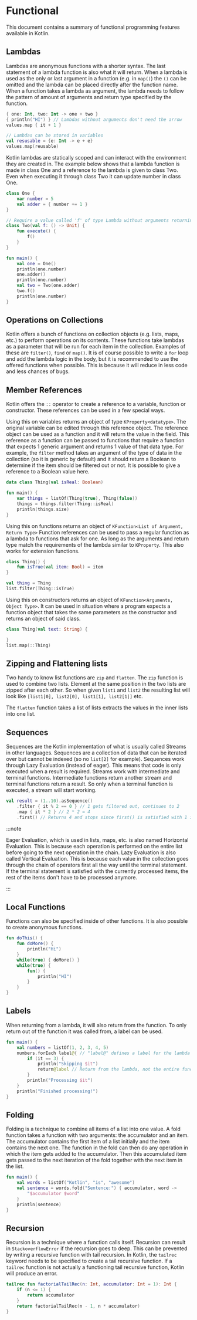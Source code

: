 # Functional
This document contains a summary of functional programming features available in Kotlin.

## Lambdas
Lambdas are anonymous functions with a shorter syntax. The last statement of a lambda function is also what it will return.
When a lambda is used as the only or last argument in a function (e.g. in `map()`) the `()` can be omitted and the lambda can be placed directly after the function name. When a function takes a lambda as argument, the lambda needs to follow the pattern of amount of arguments and return type specified by the function.
```kotlin
{ one: Int, two: Int -> one + two }
{ println("HI") } // Lambdas without arguments don't need the arrow
values.map { it + 1 }

// Lambdas can be stored in variables
val resusable = {e: Int -> e + e}
values.map(reusable)
```

Kotlin lambdas are statically scoped and can interact with the environment they are created in. The example below shows that a lambda function is made in class One and a reference to the lambda is given to class Two. Even when executing it through class Two it can update number in class One.
```kotlin
class One {
    var number = 5
    val adder = { number += 1 }
}

// Require a value called 'f' of type Lambda without arguments returning a unit
class Two(val f: () -> Unit) {
    fun execute() {
	    f()
    }
}

fun main() {
    val one = One()
    println(one.number)
    one.adder()
    println(one.number)
    val two = Two(one.adder)
    two.f()
    println(one.number)
}
```

## Operations on Collections
Kotlin offers a bunch of functions on collection objects (e.g. lists, maps, etc.) to perform operations on its contents. These functions take lambdas as a parameter that will be run for each item in the collection. Examples of these are `filter()`, `find` or `map()`. 
It is of course possible to write a `for` loop and add the lambda logic in the body, but it is recommended to use the offered functions when possible. This is because it will reduce in less code and less chances of bugs.

## Member References
Kotlin offers the `::` operator to create a reference to a variable, function or constructor.
These references can be used in a few special ways.

Using this on variables returns an object of type `KProperty<datatype>`. The original variable can be edited through this reference object.
The reference object can be used as a function and it will return the value in the field. This reference as a function can be passed to functions that require a function that expects 1 generic argument and returns 1 value of that data type. 
For example, the `filter` method takes an argument of the type of data in the collection (so it is generic by default) and it should return a Boolean to determine if the item should be filtered out or not. It is possible to give a reference to a Boolean value here.

```kotlin
data class Thing(val isReal: Boolean) 

fun main() {
	var things = listOf(Thing(true), Thing(false))
	things = things.filter(Thing::isReal)
    println(things.size)
}
```


Using this on functions returns an object of `KFunction<List of Argument, Return Type>`
Function references can be used to pass a regular function as a lambda to functions that ask for one. As long as the arguments and return type match the requirements of the lambda similar to `KProperty`. This also works for extension functions.
```kotlin
class Thing() {
	fun isTrue(val item: Bool) = item
}

val thing = Thing
list.filter(Thing::isTrue)
```

Using this on constructors returns an object of `KFunction<Arguments, Object Type>`.
It can be used in situation where a program expects a function object that takes the same parameters as the constructor and returns an object of said class.
```kotlin
class Thing(val text: String) {

}
list.map(::Thing)
```

## Zipping and Flattening lists
Two handy to know list functions are `zip` and `flatten`.
The `zip` function is used to combine two lists. Element at the same position in the two lists are zipped after each other. So when given `list1` and `list2` the resulting list will look like `[list1[0], list2[0], list1[1], list2[1]]` etc.

The `flatten` function takes a list of lists extracts the values in the inner lists into one list.

## Sequences
Sequences are the Kotlin implementation of what is usually called Streams in other languages. Sequences are a collection of data that can be iterated over but cannot be indexed (so no `list[2]` for example). Sequences work through Lazy Evaluation (instead of eager). This means that code is only executed when a result is required. Streams work with intermediate and terminal functions. Intermediate functions return another stream and terminal functions return a result. So only when a terminal function is executed, a stream will start working.

```kotlin
val result = (1..10).asSequence()
	.filter { it % 2 == 0 } // 1 gets filtered out, continues to 2
    .map { it * 2 } // 2 * 2 = 4
    .first() // Returns 4 and stops since first() is satisfied with 1 item
```

:::note

Eager Evaluation, which is used in lists, maps, etc. is also named Horizontal Evaluation. This is because each operation is performed on the entire list before going to the next operation in the chain. 
Lazy Evaluation is also called Vertical Evaluation. This is because each value in the collection goes through the chain of operators first all the way until the terminal statement. If the terminal statement is satisfied with the currently processed items, the rest of the items don't have to be processed anymore.

:::

## Local Functions
Functions can also be specified inside of other functions. It is also possible to create anonymous functions.

```kotlin
fun doThis() {
	fun doMore() {
		println("Hi")
	}
	while(true) { doMore() }
	while(true) {
		fun() {
			println("HI")
		}
	}
}
```

## Labels
When returning from a lambda, it will also return from the function. To only return out of the function it was called from, a label can be used.
```kotlin
fun main() {
    val numbers = listOf(1, 2, 3, 4, 5)
    numbers.forEach label@{ // "label@" defines a label for the lambda
        if (it == 3) {
            println("Skipping $it")
            return@label // Return from the lambda, not the entire function
        }
        println("Processing $it")
    }
    println("Finished processing!")
}
```

## Folding
Folding is a technique to combine all items of a list into one value. A fold function takes a function with two arguments: the accumulator and an item. The accumulator contains the first item of a list initially and the item contains the next one. The function in the fold can then do any operation in which the item gets added to the accumulator. Then this accumulated item gets passed to the next iteration of the fold together with the next item in the list.

```kotlin
fun main() {
    val words = listOf("Kotlin", "is", "awesome")
    val sentence = words.fold("Sentence:") { accumulator, word ->
        "$accumulator $word"
    }
    println(sentence)
}
```

## Recursion
Recursion is a technique where a function calls itself. Recursion can result in `StackoverflowError` if the recursion goes to deep. This can be prevented by writing a recursive function with tail recursion. In Kotlin, the `tailrec` keyword needs to be specified to create a tail recursive function. If a `tailrec` function is not actually a functioning tail recursive function, Kotlin will produce an error.

```kotlin
tailrec fun factorialTailRec(n: Int, accumulator: Int = 1): Int {
    if (n <= 1) {
        return accumulator
    }
    return factorialTailRec(n - 1, n * accumulator)
}
```
